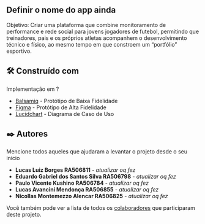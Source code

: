 ## Definir o nome do app ainda

Objetivo: Criar uma plataforma que combine monitoramento de performance e rede social para jovens jogadores de futebol, permitindo que treinadores, pais e os próprios atletas acompanhem o desenvolvimento técnico e físico, ao mesmo tempo em que constroem um “portfólio” esportivo. 

## 🛠️ Construído com

Implementação em ?

* [Balsamiq](https://balsamiq.com/) - Protótipo de Baixa Fidelidade
* [Figma](https://www.figma.com/pt-br/downloads/) - Protótipo de Alta Fidelidade
* [Lucidchart](https://www.lucidchart.com/pages/pt) - Diagrama de Caso de Uso

## ✒️ Autores

Mencione todos aqueles que ajudaram a levantar o projeto desde o seu início

* **Lucas Luiz Borges RA506811** - *atualizar oq fez*
* **Eduardo Gabriel dos Santos Silva RA506798** - *atualizar oq fez* 
* **Paulo Vicente Kushino RA506784** - *atualizar oq fez*
* **Lucas Avancini Mendonça RA506855** - *atualizar oq fez*
* **Nícollas Montemezzo Alencar RA506825** - *atualizar oq fez*

Você também pode ver a lista de todos os [colaboradores](https://github.com/usuario/projeto/colaboradores) que participaram deste projeto.